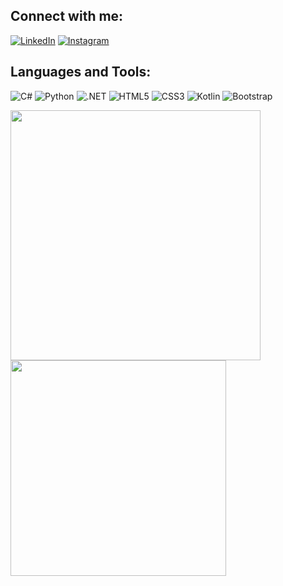 

## Connect with me:
[![LinkedIn](https://img.shields.io/badge/LinkedIn-0077B5?style=for-the-badge&logo=linkedin&logoColor=white)](https://www.linkedin.com/in/caner-dedeo%C4%9Flu-b7153b1b9/) [![Instagram](https://img.shields.io/badge/Instagram-E4405F?style=for-the-badge&logo=instagram&logoColor=white)](https://www.instagram.com/canerdedeogluu)

## Languages and Tools:
![C#](https://img.shields.io/badge/C%23-239120?style=for-the-badge&logo=c-sharp&logoColor=white) ![Python](https://img.shields.io/badge/Python-3776AB?style=for-the-badge&logo=python&logoColor=white) ![.NET](https://img.shields.io/badge/.NET-5C2D91?style=for-the-badge&logo=.net&logoColor=white) ![HTML5](https://img.shields.io/badge/HTML5-E34F26?style=for-the-badge&logo=html5&logoColor=white) ![CSS3](https://img.shields.io/badge/CSS3-1572B6?style=for-the-badge&logo=css3&logoColor=white) ![Kotlin](https://img.shields.io/badge/Kotlin-0095D5?&style=for-the-badge&logo=kotlin&logoColor=white) ![Bootstrap](https://img.shields.io/badge/Bootstrap-563D7C?style=for-the-badge&logo=bootstrap&logoColor=white)


<p align="left">
  <a href="https://github.com/CanerDedeoglu">
    <img align="center" src="https://github-readme-stats.vercel.app/api?username=CanerDedeoglu&theme=default" width="400" />
  </a>
  <a href="https://github.com/CanerDedeoglu">
    <img align="center" src="https://github-readme-stats.vercel.app/api/top-langs/?username=CanerDedeoglu&layout=compact" width="345" />
  </a>
</p>



